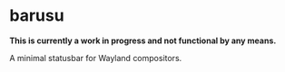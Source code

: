 # barusu

**This is currently a work in progress and not functional by any means.**

A minimal statusbar for Wayland compositors.
